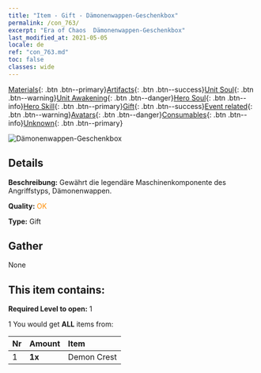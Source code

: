 ```yaml
---
title: "Item - Gift - Dämonenwappen-​Geschenkbox"
permalink: /con_763/
excerpt: "Era of Chaos  Dämonenwappen-​Geschenkbox"
last_modified_at: 2021-05-05
locale: de
ref: "con_763.md"
toc: false
classes: wide
---
```

 [Materials](/ItemsDE/){: .btn .btn--primary}[Artifacts](/ItemsDE/Artifacts/){: .btn .btn--success}[Unit Soul](/ItemsDE/UnitSoul/){: .btn .btn--warning}[Unit Awakening](/ItemsDE/UnitAwakening/){: .btn .btn--danger}[Hero Soul](/ItemsDE/HeroSoul/){: .btn .btn--info}[Hero Skill](/ItemsDE/HeroSkill/){: .btn .btn--primary}[Gift](/ItemsDE/Gift/){: .btn .btn--success}[Event related](/ItemsDE/Events/){: .btn .btn--warning}[Avatars](/ItemsDE/Avatars/){: .btn .btn--danger}[Consumables](/ItemsDE/Consumables/){: .btn .btn--info}[Unknown](/ItemsDE/Unknown/){: .btn .btn--primary}

 ![Dämonenwappen-​Geschenkbox](/images/e/equip_emowenzhang.png)

## Details
 **Beschreibung:** Gewährt die legendäre Maschinenkomponente des Angriffstyps, Dämonenwappen.

 **Quality:** <span style="color: #FF8C00">OK</span>

 **Type:** Gift

## Gather

  None

## This item contains:

 **Required Level to open:** 1

 1 You would get **ALL** items  from:

  | Nr | Amount |     Item    |
  |:---|:-------|:------------|
  | 1 |  **1x** | Demon Crest |  | 
